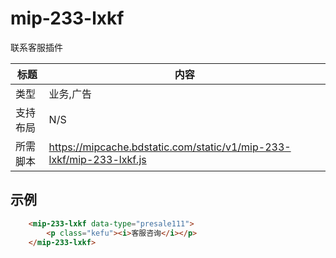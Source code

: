 
# mip-233-lxkf

联系客服插件

标题|内容
----|----
类型|业务,广告
支持布局|N/S
所需脚本|https://mipcache.bdstatic.com/static/v1/mip-233-lxkf/mip-233-lxkf.js

## 示例

``` html
    <mip-233-lxkf data-type="presale111">
        <p class="kefu"><i>客服咨询</i></p>
    </mip-233-lxkf>
```
